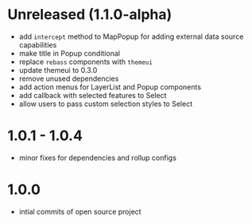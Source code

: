 # Unreleased (1.1.0-alpha)

- add  `intercept` method to MapPopup for adding external data source capabilities
- make title in Popup conditional
- replace  `rebass` components with `themeui`
- update themeui to 0.3.0
- remove unused dependencies
- add action menus for LayerList and Popup components
- add callback with selected features to Select
- allow users to pass custom selection styles to Select

# 1.0.1 - 1.0.4

- minor fixes for dependencies and rollup configs

# 1.0.0

- intial commits of open source project
